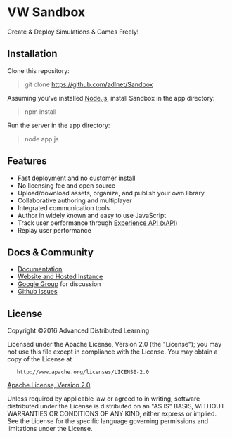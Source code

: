 VW Sandbox
===========
Create & Deploy Simulations & Games Freely!

Installation
------------
Clone this repository:
> git clone https://github.com/adlnet/Sandbox

Assuming you've installed [Node.js](http://nodejs.org/dist/latest-v0.12.x/), install Sandbox in the app directory:
> npm install

Run the server in the app directory:
> node app.js

Features
--------
* Fast deployment and no customer install
* No licensing fee and open source
* Upload/download assets, organize, and publish your own library
* Collaborative authoring and multiplayer
* Integrated communication tools
* Author in widely known and easy to use JavaScript
* Track user performance through [Experience API (xAPI)](http://www.adlnet.gov/tla/experience-api)
* Replay user performance

Docs & Community
----------------
* [Documentation](http://sandboxdocs.readthedocs.org/en/latest/)
* [Website and Hosted Instance](http://sandbox.adlnet.gov)
* [Google Group](https://groups.google.com/a/adlnet.gov/forum/?hl=en#!forum/sandbox) for discussion
* [Github Issues](https://github.com/adlnet/sandbox/issues)

License
-------
   Copyright &copy;2016 Advanced Distributed Learning

   Licensed under the Apache License, Version 2.0 (the "License");
   you may not use this file except in compliance with the License.
   You may obtain a copy of the License at

       http://www.apache.org/licenses/LICENSE-2.0
  
  [Apache License, Version 2.0](https://github.com/adlnet/Sandbox/blob/master/LICENSE)
  
   Unless required by applicable law or agreed to in writing, software
   distributed under the License is distributed on an "AS IS" BASIS,
   WITHOUT WARRANTIES OR CONDITIONS OF ANY KIND, either express or implied.
   See the License for the specific language governing permissions and
   limitations under the License.





